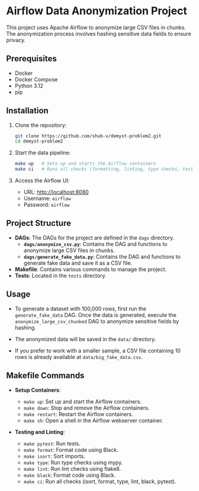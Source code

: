 # Airflow Data Anonymization Project

This project uses Apache Airflow to anonymize large CSV files in chunks. The anonymization process involves hashing sensitive data fields to ensure privacy.

## Prerequisites

- Docker
- Docker Compose
- Python 3.12
- pip

## Installation

1. Clone the repository:
    ```sh
    git clone https://github.com/shub-v/demyst-problem2.git
    cd demyst-problem2
    ```

2. Start the data pipeline:
    ```sh
    make up   # Sets up and starts the Airflow containers
    make ci   # Runs all checks (formatting, linting, type checks, tests)
    ```

3. Access the Airflow UI:
    - URL: [http://localhost:8080](http://localhost:8080)
    - Username: `airflow`
    - Password: `airflow`

## Project Structure

- **DAGs**: The DAGs for the project are defined in the `dags` directory.
  - **`dags/anonymize_csv.py`**: Contains the DAG and functions to anonymize large CSV files in chunks.
  - **`dags/generate_fake_data.py`**: Contains the DAG and functions to generate fake data and save it as a CSV file.
- **Makefile**: Contains various commands to manage the project.
- **Tests**: Located in the `tests` directory.

## Usage

- To generate a dataset with 100,000 rows, first run the `generate_fake_data` DAG. Once the data is generated, execute the `anonymize_large_csv_chunked` DAG to anonymize sensitive fields by hashing.
- The anonymized data will be saved in the `data/` directory.

- If you prefer to work with a smaller sample, a CSV file containing 10 rows is already available at `data/big_fake_data.csv`.

## Makefile Commands

- **Setup Containers**:
    - `make up`: Set up and start the Airflow containers.
    - `make down`: Stop and remove the Airflow containers.
    - `make restart`: Restart the Airflow containers.
    - `make sh`: Open a shell in the Airflow webserver container.


- **Testing and Linting**:
    - `make pytest`: Run tests.
    - `make format`: Format code using Black.
    - `make isort`: Sort imports.
    - `make type`: Run type checks using mypy.
    - `make lint`: Run lint checks using flake8.
    - `make black`: Format code using Black.
    - `make ci`: Run all checks (isort, format, type, lint, black, pytest).
